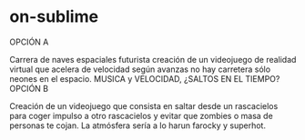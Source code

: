 # on-sublime
OPCIÓN A<br>

Carrera de naves espaciales futurista creación de un videojuego de realidad virtual que acelera de velocidad según avanzas no hay carretera sólo neones en el espacio. MUSICA y VELOCIDAD, ¿SALTOS EN EL TIEMPO?
<br>
OPCIÓN B<br>

Creación de un videojuego que consista en saltar desde un rascacielos para coger impulso a otro rascacielos y evitar que zombies o masa de personas te cojan. La atmósfera sería a lo harun farocky y superhot.
